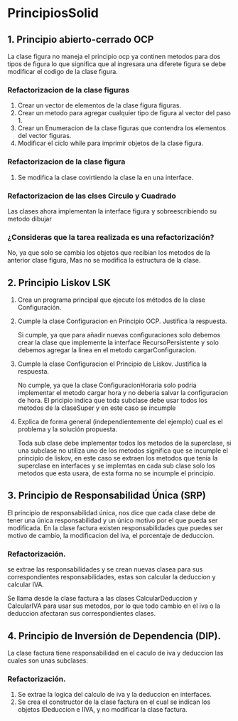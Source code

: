 # PrincipiosSolid
## 1. Principio abierto-cerrado OCP
La clase figura no maneja el principio ocp ya continen metodos para dos tipos de figura lo que significa que  al ingresara una diferete
figura se debe modificar el codigo de la clase figura.

### Refactorizacion de la clase figuras
1. Crear un vector de elementos de la clase figura figuras.
2. Crear un metodo para agregar cualquier tipo de figura al vector del paso 1.
3. Crear un Enumeracion de la clase figuras que contendra los elementos del vector figuras.
4. Modificar el ciclo while para imprimir objetos de la clase figura.

### Refactorizacion de la clase figura 
1. Se modifica la clase covirtiendo la clase la en una interface.
### Refactorizacion de las clses Circulo y Cuadrado
Las clases ahora implementan la interface figura y sobreescribiendo su metodo dibujar

### ¿Consideras que la tarea realizada es una refactorización?
No, ya que solo se cambia los objetos que recibian los metodos de la anterior clase figura, Mas no se modifica la 
estructura de la clase.

## 2. Principio Liskov LSK
1. Crea un programa principal que ejecute los métodos de la clase Configuración.
2. Cumple la clase Configuracion en Principio OCP. Justifica la respuesta.

   Si cumple, ya que para añadir nuevas configuraciones solo debemos crear la clase que implemente la interface 
RecursoPersistente y solo debemos agregar la linea en el metodo cargarConfiguracion.

3. Cumple la clase Configuracion el Principio de Liskov. Justifica la respuesta. 
   
   No cumple, ya que la clase ConfiguracionHoraria solo podria  implementar el metodo cargar hora y no deberia salvar la
configuracion de hora.  El pricipio indica que toda subclase debe usar todos los metodos de la claseSuper y en este caso se incumple

4. Explica de forma general (independientemente del ejemplo) cual es el problema y la solución propuesta.
   
   Toda sub clase  debe implementar todos los metodos de la superclase, si una subclase no utiliza uno de los metodos 
significa que se incumple el principio de liskov, en este caso se extraen los metodos  que tenia la superclase en interfaces y se implemtas en cada sub clase solo los metodos que esta usara, de esta forma no se incumple el principio.

## 3. Principio de Responsabilidad Única (SRP)
El principio de responsabilidad única, nos dice que cada clase debe de tener una única
responsabilidad y un único motivo por el que pueda ser modificada. En la clase factura existen responsabilidades
que puedes ser motivo de cambio, la modificacion del iva, el porcentaje de deduccion.

### Refactorización.
se extrae las responsabilidades y se crean nuevas clasea para sus correspondientes responsabilidades, estas son 
calcular la deduccion y calcular IVA.

Se llama desde la clase factura a las clases CalcularDeduccion y CalcularIVA para usar sus metodos, por lo que todo cambio
en el iva o la deduccion afectaran sus correspondientes clases.


## 4. Principio de Inversión de Dependencia (DIP).
La clase factura tiene responsabilidad en el caculo de iva y deduccion las cuales son unas subclases.

### Refactorización.
1. Se extrae la logica del calculo de iva y la deduccion  en interfaces.
2. Se crea el constructor de la clase factura en el cual se indican los objetos IDeduccion e IIVA, y no modificar la clase factura.

